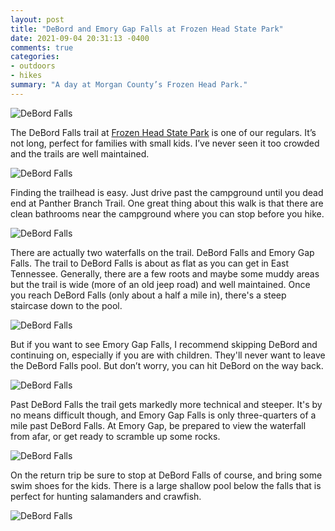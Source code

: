 ```yaml
---
layout: post
title: "DeBord and Emory Gap Falls at Frozen Head State Park"
date: 2021-09-04 20:31:13 -0400
comments: true
categories:
- outdoors
- hikes
summary: "A day at Morgan County’s Frozen Head Park."
---
```



![DeBord Falls](/images/article-photos/hike-frozenhead7.jpg)


The DeBord Falls trail at [Frozen Head State Park](https://tnstateparks.com/parks/frozen-head) is one of our regulars. It’s not long, perfect for families with small kids. I’ve never seen it too crowded and the trails are well maintained.

![DeBord Falls](/images/article-photos/hike-frozenhead6.jpg)

Finding the trailhead is easy. Just drive past the campground until you dead end at Panther Branch Trail. One great thing about this walk is that there are clean bathrooms near the campground where you can stop before you hike.

![DeBord Falls](/images/article-photos/hike-frozenhead5.jpg)


There are actually two waterfalls on the trail. DeBord Falls and Emory Gap Falls. The trail to DeBord Falls is about as flat as you can get in East Tennessee. Generally, there are a few roots and maybe some muddy areas but the trail is wide (more of an old jeep road) and well maintained. Once you reach DeBord Falls (only about a half a mile in), there's a steep staircase down to the pool.

![DeBord Falls](/images/article-photos/hike-frozenhead4.jpg)

But if you want to see Emory Gap Falls, I recommend skipping DeBord and continuing on, especially if you are with children. They'll never want to leave the DeBord Falls pool. But don’t worry, you can hit DeBord on the way back.

![DeBord Falls](/images/article-photos/hike-frozenhead3.jpg)

Past DeBord Falls the trail gets markedly more technical and steeper. It's by no means difficult though, and Emory Gap Falls is only three-quarters of a mile past DeBord Falls. At Emory Gap, be prepared to view the waterfall from afar, or get ready to scramble up some rocks.

![DeBord Falls](/images/article-photos/hike-frozenhead2.jpg)

On the return trip be sure to stop at DeBord Falls of course, and bring some swim shoes for the kids. There is a large shallow pool below the falls that is perfect for hunting salamanders and crawfish.

![DeBord Falls](/images/article-photos/hike-frozenhead1.jpg)
